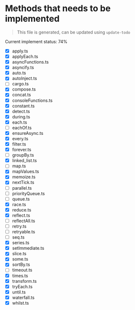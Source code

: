 # Methods that needs to be implemented

> This file is generated, can be updated using `update-todo`

Current implement status: 74%

* [x] apply.ts
* [x] applyEach.ts
* [x] asyncFunctions.ts
* [x] asyncify.ts
* [x] auto.ts
* [x] autoInject.ts
* [ ] cargo.ts
* [x] compose.ts
* [x] concat.ts
* [x] consoleFunctions.ts
* [x] constant.ts
* [x] detect.ts
* [x] during.ts
* [x] each.ts
* [ ] eachOf.ts
* [x] ensureAsync.ts
* [x] every.ts
* [x] filter.ts
* [x] forever.ts
* [ ] groupBy.ts
* [x] linked_list.ts
* [ ] map.ts
* [x] mapValues.ts
* [x] memoize.ts
* [x] nextTick.ts
* [ ] parallel.ts
* [ ] priorityQueue.ts
* [ ] queue.ts
* [x] race.ts
* [x] reduce.ts
* [x] reflect.ts
* [ ] reflectAll.ts
* [ ] retry.ts
* [ ] retryable.ts
* [ ] seq.ts
* [x] series.ts
* [x] setImmediate.ts
* [x] slice.ts
* [x] some.ts
* [x] sortBy.ts
* [ ] timeout.ts
* [x] times.ts
* [x] transform.ts
* [x] tryEach.ts
* [x] until.ts
* [x] waterfall.ts
* [x] whilst.ts